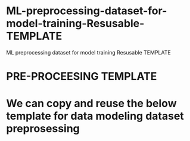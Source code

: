 # ML-preprocessing-dataset-for-model-training-Resusable-TEMPLATE
ML preprocessing dataset for model training Resusable TEMPLATE

# PRE-PROCEESING TEMPLATE
# We can copy and reuse the below template for data modeling dataset preprosessing

